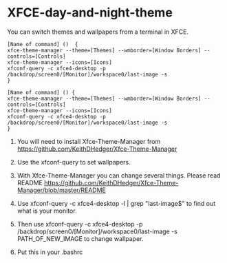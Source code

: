 # XFCE-day-and-night-theme
You can switch themes and wallpapers from a terminal in XFCE.



```
[Name of command] ()  {
xfce-theme-manager --theme=[Themes] --wmborder=[Window Borders] --controls=[Controls]
xfce-theme-manager --icons=[Icons]
xfconf-query -c xfce4-desktop -p /backdrop/screen0/[Monitor]/workspace0/last-image -s
}

[Name of command] () {
xfce-theme-manager --theme=[Themes] --wmborder=[Window Borders] --controls=[Controls]
xfce-theme-manager --icons=[Icons]
xfconf-query -c xfce4-desktop -p /backdrop/screen0/[Monitor]/workspace0/last-image -s
}
```


1. You will need to install Xfce-Theme-Manager from
https://github.com/KeithDHedger/Xfce-Theme-Manager

2. Use the xfconf-query to set wallpapers.

3. With Xfce-Theme-Manager you can change several things. Please read
README https://github.com/KeithDHedger/Xfce-Theme-Manager/blob/master/README

4. Use
xfconf-query -c xfce4-desktop -l | grep "last-image$"
to find out what is your monitor.

5. Then use
xfconf-query -c xfce4-desktop -p /backdrop/screen0/[Monitor]/workspace0/last-image -s PATH_OF_NEW_IMAGE
to change wallpaper.

6. Put this in your .bashrc

